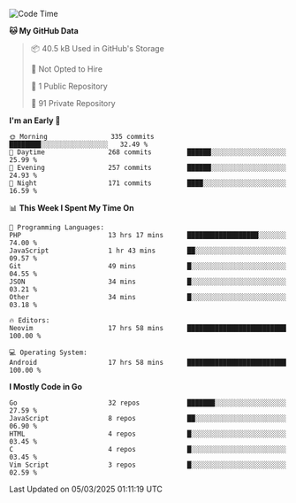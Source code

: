 
<!--START_SECTION:waka-->
![Code Time](http://img.shields.io/badge/Code%20Time-5%2C764%20hrs%2021%20mins-blue)

**🐱 My GitHub Data** 

> 📦 40.5 kB Used in GitHub's Storage 
 > 
> 🚫 Not Opted to Hire
 > 
> 📜 1 Public Repository 
 > 
> 🔑 91 Private Repository 
 > 
**I'm an Early 🐤** 

```text
🌞 Morning                335 commits         ████████░░░░░░░░░░░░░░░░░   32.49 % 
🌆 Daytime                268 commits         ██████░░░░░░░░░░░░░░░░░░░   25.99 % 
🌃 Evening                257 commits         ██████░░░░░░░░░░░░░░░░░░░   24.93 % 
🌙 Night                  171 commits         ████░░░░░░░░░░░░░░░░░░░░░   16.59 % 
```


📊 **This Week I Spent My Time On** 

```text
💬 Programming Languages: 
PHP                      13 hrs 17 mins      ██████████████████░░░░░░░   74.00 % 
JavaScript               1 hr 43 mins        ██░░░░░░░░░░░░░░░░░░░░░░░   09.57 % 
Git                      49 mins             █░░░░░░░░░░░░░░░░░░░░░░░░   04.55 % 
JSON                     34 mins             █░░░░░░░░░░░░░░░░░░░░░░░░   03.21 % 
Other                    34 mins             █░░░░░░░░░░░░░░░░░░░░░░░░   03.18 % 

🔥 Editors: 
Neovim                   17 hrs 58 mins      █████████████████████████   100.00 % 

💻 Operating System: 
Android                  17 hrs 58 mins      █████████████████████████   100.00 % 
```

**I Mostly Code in Go** 

```text
Go                       32 repos            ███████░░░░░░░░░░░░░░░░░░   27.59 % 
JavaScript               8 repos             ██░░░░░░░░░░░░░░░░░░░░░░░   06.90 % 
HTML                     4 repos             █░░░░░░░░░░░░░░░░░░░░░░░░   03.45 % 
C                        4 repos             █░░░░░░░░░░░░░░░░░░░░░░░░   03.45 % 
Vim Script               3 repos             █░░░░░░░░░░░░░░░░░░░░░░░░   02.59 % 
```




 Last Updated on 05/03/2025 01:11:19 UTC
<!--END_SECTION:waka-->
